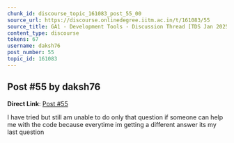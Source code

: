 ```yaml
---
chunk_id: discourse_topic_161083_post_55_00
source_url: https://discourse.onlinedegree.iitm.ac.in/t/161083/55
source_title: GA1 - Development Tools - Discussion Thread [TDS Jan 2025]
content_type: discourse
tokens: 67
username: daksh76
post_number: 55
topic_id: 161083
---
```


## Post #55 by daksh76

**Direct Link**: [Post #55](https://discourse.onlinedegree.iitm.ac.in/t/161083/55)

I have tried but still am unable to do only that question if someone can help me with the code because everytime im getting a different answer its my last question
